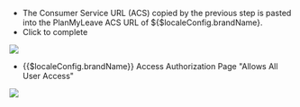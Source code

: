 <IntegrationDetailCard :title="`Experience login in ${$localeConfig.brandName}`">

- The Consumer Service URL (ACS) copied by the previous step is pasted into the PlanMyLeave ACS URL of ${$localeConfig.brandName}.
- Click to complete

![](~@imagesZhCn/integration/planmyleave/3-1.png)

- {{$localeConfig.brandName}} Access Authorization Page "Allows All User Access"

![](~@imagesZhCn/integration/planmyleave/3-2.png)

</IntegrationDetailCard>
